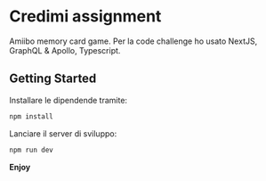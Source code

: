 # Credimi assignment

Amiibo memory card game.
Per la code challenge ho usato NextJS, GraphQL & Apollo, Typescript.

## Getting Started

Installare le dipendende tramite:

```bash
npm install
```

Lanciare il server di sviluppo:

```bash
npm run dev
```

**Enjoy**
